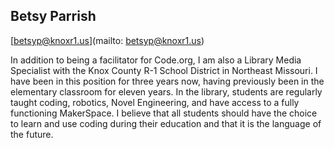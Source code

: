 ## Betsy Parrish

[betsyp@knoxr1.us](mailto: betsyp@knoxr1.us)

In addition to being a facilitator for Code.org, I am also a Library Media Specialist with the Knox County R-1 School District in Northeast Missouri.  I have been in this position for three years now, having previously been in the elementary classroom for eleven years.  In the library, students are regularly taught coding, robotics, Novel Engineering, and have access to a fully functioning MakerSpace.  I believe that all students should have the choice to learn and use coding during their education and that it is the language of the future.
